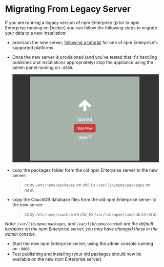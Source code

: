 # Migrating From Legacy Server

If you are running a legacy version of npm Enterprise (prior to npm
  Enterprise running on Docker) you can follow the following steps
  to migrate your data to a new installation:

* provision the new server, [following a tutorial] for one of npm Enterprise's
  supported platforms.
* Once the new server is provisioned (and you've tested that it's handling publishes
  and installations appropriately) stop the appliance using the admin panel running on `:8800`.

  ![Stop Now](/gitbook/images/stop-now.png)

* copy the packages folder form the old npm Enterprise server to the new server:

  > copy `/etc/npme/packages` on _old_, to `/var/lib/npme/packages` on _new_.

* copy the CouchDB database files form the old npm Enterprise server to the new server:

  > copy `/etc/npme/couchdb` on _old_, to `/var/lib/npme/couchdb` on _new_.

_Note: `/var/lib/npme/packages`, and `/var/lib/npme/couchdb` are the default locations
 on the npm Enterprise server, you may have changed these in the admin console._

* Start the new npm Enterprise server, using the admin console running on `:8800`.
* Test publishing and installing (your old packages should now be available on the
   new npm Enterprise server).

[following a tutorial]: /up-and-running/platforms/
